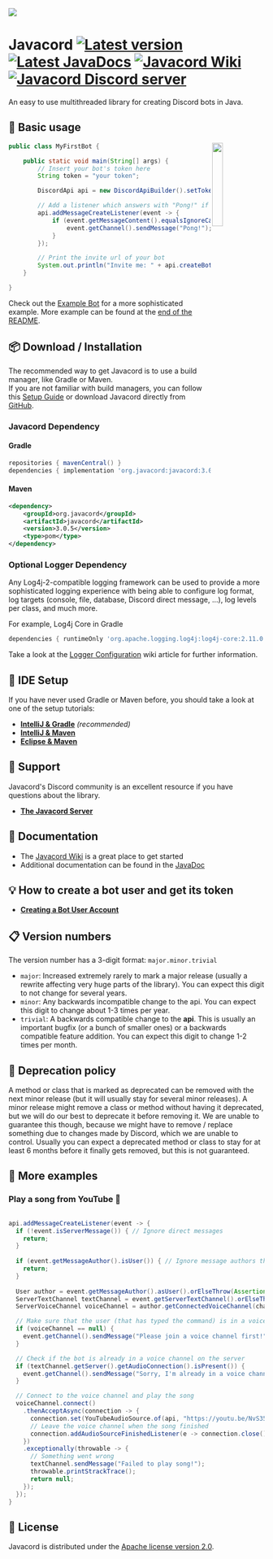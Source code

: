 ![](https://javacord.org/img/javacord3_banner.png)

# Javacord [![Latest version](https://shields.javacord.org/github/release/Javacord/Javacord.svg?label=Version&colorB=brightgreen&style=flat-square)](https://github.com/Javacord/Javacord/releases/latest) [![Latest JavaDocs](https://shields.javacord.org/badge/JavaDoc-Latest-yellow.svg?style=flat-square)](https://docs.javacord.org/api/v/latest/) [![Javacord Wiki](https://shields.javacord.org/badge/Wiki-Home-red.svg?style=flat-square)](https://javacord.org/wiki/) [![Javacord Discord server](https://shields.javacord.org/discord/151037561152733184.svg?colorB=%237289DA&label=Discord&style=flat-square)](https://discord.gg/0qJ2jjyneLEgG7y3)

An easy to use multithreaded library for creating Discord bots in Java.

## 🎉 Basic usage

<img align="right" src="https://i.imgur.com/q8rsAhL.gif" width="20.5%">

```java
public class MyFirstBot {

    public static void main(String[] args) {
        // Insert your bot's token here
        String token = "your token";

        DiscordApi api = new DiscordApiBuilder().setToken(token).login().join();

        // Add a listener which answers with "Pong!" if someone writes "!ping"
        api.addMessageCreateListener(event -> {
            if (event.getMessageContent().equalsIgnoreCase("!ping")) {
                event.getChannel().sendMessage("Pong!");
            }
        });

        // Print the invite url of your bot
        System.out.println("Invite me: " + api.createBotInvite());
    }

}
```

Check out the [Example Bot](https://github.com/Javacord/Example-Bot) for a more sophisticated example.
More example can be found at the [end of the README](#-more-examples).

## 📦 Download / Installation

The recommended way to get Javacord is to use a build manager, like Gradle or Maven.  
If you are not familiar with build managers, you can follow this [Setup Guide](#ide-setup) 
or download Javacord directly from [GitHub](https://github.com/Javacord/Javacord/releases/latest).

### Javacord Dependency

#### Gradle
```groovy
repositories { mavenCentral() }
dependencies { implementation 'org.javacord:javacord:3.0.5' }
```

#### Maven
```xml
<dependency>
    <groupId>org.javacord</groupId>
    <artifactId>javacord</artifactId>
    <version>3.0.5</version>
    <type>pom</type>
</dependency>
```

### Optional Logger Dependency

Any Log4j-2-compatible logging framework can be used to provide a more sophisticated logging experience
with being able to configure log format, log targets (console, file, database, Discord direct message, ...),
log levels per class, and much more.

For example, Log4j Core in Gradle
```groovy
dependencies { runtimeOnly 'org.apache.logging.log4j:log4j-core:2.11.0' }
```
Take a look at the [Logger Configuration](https://javacord.org/wiki/basic-tutorials/logger-configuration/) wiki article for further information.

## 🔧 IDE Setup

If you have never used Gradle or Maven before, you should take a look at one of the setup tutorials:
* **[IntelliJ & Gradle](https://javacord.org/wiki/getting-started/intellij-gradle/)** _(recommended)_
* **[IntelliJ & Maven](https://javacord.org/wiki/getting-started/intellij-maven/)**
* **[Eclipse & Maven](https://javacord.org/wiki/getting-started/eclipse-maven/)**

## 🤝 Support

Javacord's Discord community is an excellent resource if you have questions about the library.  
* **[The Javacord Server](https://discord.gg/0qJ2jjyneLEgG7y3)**

## 📒 Documentation

* The [Javacord Wiki](https://javacord.org/wiki/) is a great place to get started 
* Additional documentation can be found in the [JavaDoc](https://docs.javacord.org/api/v/latest/)

## 💡 How to create a bot user and get its token 

* **[Creating a Bot User Account](https://javacord.org/wiki/essential-knowledge/creating-a-bot-account/)**

## 📋 Version numbers

The version number has a 3-digit format: `major.minor.trivial`
* `major`: Increased extremely rarely to mark a major release (usually a rewrite affecting very huge parts of the library).
 You can expect this digit to not change for several years.
* `minor`: Any backwards incompatible change to the api. You can expect this digit to change about 1-3 times per year.
* `trivial`: A backwards compatible change to the **api**. This is usually an important bugfix (or a bunch of smaller ones)
 or a backwards compatible feature addition. You can expect this digit to change 1-2 times per month.
 
## 🔨 Deprecation policy

A method or class that is marked as deprecated can be removed with the next minor release (but it will usually stay for
several minor releases). A minor release might remove a class or method without having it deprecated, but we will do our
best to deprecate it before removing it. We are unable to guarantee this though, because we might have to remove / replace
something due to changes made by Discord, which we are unable to control. Usually you can expect a deprecated method or
class to stay for at least 6 months before it finally gets removed, but this is not guaranteed.

## 🙌 More examples 

### Play a song from YouTube 🎵

```java

api.addMessageCreateListener(event -> {
  if (!event.isServerMessage()) { // Ignore direct messages
    return;
  }
  
  if (event.getMessageAuthor().isUser()) { // Ignore message authors that are no users (e.g., webhooks)
    return;
  }
  
  User author = event.getMessageAuthor().asUser().orElseThrow(AssertionError::new);
  ServerTextChannel textChannel = event.getServerTextChannel().orElseThrow(AssertionError::new);
  ServerVoiceChannel voiceChannel = author.getConnectedVoiceChannel(channel.getServer()).orElse(null);

  // Make sure that the user (that has typed the command) is in a voice channel
  if (voiceChannel == null) {
    event.getChannel().sendMessage("Please join a voice channel first!");
  }

  // Check if the bot is already in a voice channel on the server
  if (textChannel.getServer().getAudioConnection().isPresent()) {
    event.getChannel().sendMessage("Sorry, I'm already in a voice channel!");
  }

  // Connect to the voice channel and play the song
  voiceChannel.connect()
    .thenAcceptAsync(connection -> {
      connection.set(YouTubeAudioSource.of(api, "https://youtu.be/NvS351QKFV4").join());
      // Leave the voice channel when the song finished
      connection.addAudioSourceFinishedListener(e -> connection.close());
    })
    .exceptionally(throwable -> {
      // Something went wrong
      textChannel.sendMessage("Failed to play song!");
      throwable.printStrackTrace();
      return null;
    });
  });
}
```

## 📃 License

Javacord is distributed under the [Apache license version 2.0](./LICENSE).
